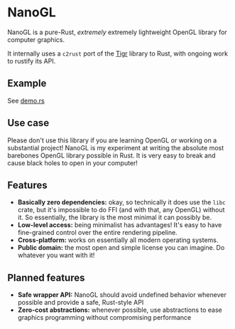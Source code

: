 # NanoGL

NanoGL is a pure-Rust, _extremely_ extremely lightweight OpenGL library for computer graphics.

It internally uses a `c2rust` port of the [Tigr](https://github.com/erkkah/tigr) library to Rust, with ongoing work to rustify its API.

## Example

See [demo.rs](./examples/demo.rs)

## Use case

Please don't use this library if you are learning OpenGL or working on a substantial project! NanoGL is my experiment at writing the absolute most barebones OpenGL library possible in Rust. It is very easy to break and cause black holes to open in your computer!

## Features

- **Basically zero dependencies:** okay, so technically it does use the `libc` crate, but it's impossible to do FFI (and with that, any OpenGL) without it. So essentially, the library is the most minimal it can possibly be.
- **Low-level access:** being minimalist has advantages! It's easy to have fine-grained control over the entire rendering pipeline.
- **Cross-platform:** works on essentially all modern operating systems.
- **Public domain:** the most open and simple license you can imagine. Do whatever you want with it!

## Planned features

- **Safe wrapper API:** NanoGL should avoid undefined behavior whenever possible and provide a safe, Rust-style API
- **Zero-cost abstractions:** whenever possible, use abstractions to ease graphics programming without compromising performance
